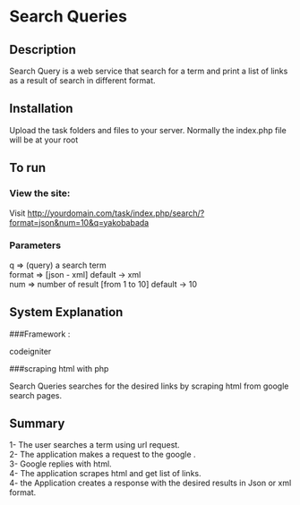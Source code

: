 Search Queries
==============

Description
------------
Search Query is a web service that search for a term and print a list of links as a result of search in different format.

Installation
------------

Upload the task folders and files to your server. Normally the index.php file will be at your root

To run
------------

### View the site:

Visit http://yourdomain.com/task/index.php/search/?format=json&num=10&q=yakobabada

### Parameters

q => (query) a search term <br />
format => [json - xml] default -> xml <br />
num => number of result [from 1 to 10] default -> 10 <br />

System Explanation
------------------

###Framework :

codeigniter

###scraping html with php

Search Queries searches for the desired links by scraping html from google search pages.

Summary
-------
1- The user searches a term using url request. <br />
2- The application makes a request to the google . <br />
3- Google replies with html. <br />
4- The application scrapes html and get list of links. <br />
4- the Application creates a response with the desired results in Json or xml format. <br />
 


